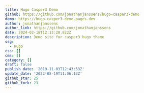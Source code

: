 ```yaml
---
title: Hugo Casper3 Demo
github: https://github.com/jonathanjanssens/hugo-casper3-demo
demo: https://hugo-casper3-demo.pages.dev
author: jonathanjanssens
author_link: https://github.com/jonathanjanssens
date: 2024-02-18T12:13:20.822Z
description: Demo site for casper3 hugo theme
ssg:
  - Hugo
css: []
cms: []
category: []
draft: false
publish_date: '2019-11-03T12:43:53Z'
update_date: '2022-08-19T11:06:13Z'
github_star: 25
github_fork: 23
---
```

